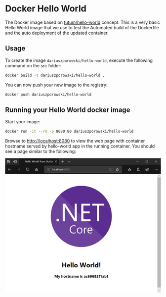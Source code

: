 # Docker Hello World
The Docker image based on [tutum/hello-world](https://hub.docker.com/r/tutum/hello-world/) concept. This is a very basic Hello World image that we use to test the Automated build of the Dockerfile and the auto deployment of the updated container.

## Usage
To create the image `dariuszporowski/hello-world`, execute the following command on the src folder:
```bash
docker build -t dariuszporowski/hello-world .
```

You can now push your new image to the registry:
```bash
docker push dariuszporowski/hello-world
```

## Running your Hello World docker image
Start your image:
```bash
docker run -it --rm -p 8080:80 dariuszporowski/hello-world
```

Browse to [http://localhost:8080](http://localhost:8080) to view the web page with container hostname served by hello-world app in the running container. You should see a page similar to the following:

![hello-world](https://raw.githubusercontent.com/DariuszPorowski/docker-hello-world/master/img/docker-hello-world.png)